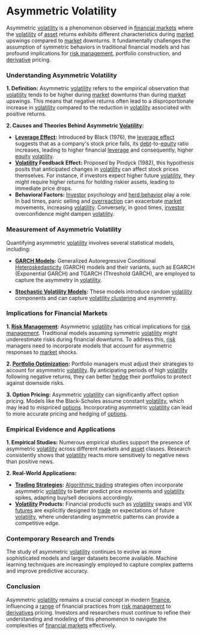 # Asymmetric Volatility

Asymmetric [volatility](../v/volatility.md) is a phenomenon observed in [financial markets](../f/financial_market.md) where the [volatility](../v/volatility.md) of [asset](../a/asset.md) returns exhibits different characteristics during [market](../m/market.md) upswings compared to [market](../m/market.md) downturns. It fundamentally challenges the assumption of symmetric behaviors in traditional financial models and has profound implications for [risk management](../r/risk_management.md), portfolio construction, and [derivative](../d/derivative.md) pricing.

### Understanding Asymmetric Volatility

**1. Definition:**
Asymmetric [volatility](../v/volatility.md) refers to the empirical observation that [volatility](../v/volatility.md) tends to be higher during [market](../m/market.md) downturns than during [market](../m/market.md) upswings. This means that negative returns often lead to a disproportionate increase in [volatility](../v/volatility.md) compared to the reduction in [volatility](../v/volatility.md) associated with positive returns.

**2. Causes and Theories Behind Asymmetric [Volatility](../v/volatility.md):**

   - **[Leverage Effect](../l/leverage_effect_in_trading.md):** Introduced by Black (1976), the [leverage effect](../l/leverage_effect_in_trading.md) suggests that as a company's stock price falls, its [debt](../d/debt.md)-to-[equity](../e/equity.md) ratio increases, leading to higher financial [leverage](../l/leverage.md) and consequently, higher [equity](../e/equity.md) [volatility](../v/volatility.md).
   - **[Volatility](../v/volatility.md) Feedback Effect:** Proposed by Pindyck (1982), this hypothesis posits that anticipated changes in [volatility](../v/volatility.md) can affect stock prices themselves. For instance, if investors expect higher future [volatility](../v/volatility.md), they might require higher returns for holding riskier assets, leading to immediate price drops.
   - **Behavioral Factors:** [Investor](../i/investor.md) psychology and [herd behavior](../h/herd_behavior_in_trading.md) play a role. In bad times, panic selling and [overreaction](../o/overreaction.md) can exacerbate [market](../m/market.md) movements, increasing [volatility](../v/volatility.md). Conversely, in good times, [investor](../i/investor.md) overconfidence might dampen [volatility](../v/volatility.md).

### Measurement of Asymmetric Volatility

Quantifying asymmetric [volatility](../v/volatility.md) involves several statistical models, including:

- **[GARCH Models](../g/garch_models.md):** Generalized Autoregressive Conditional [Heteroskedasticity](../h/heteroskedasticity.md) (GARCH) models and their variants, such as EGARCH (Exponential GARCH) and TGARCH (Threshold GARCH), are employed to capture the asymmetry in [volatility](../v/volatility.md).
  
- **[Stochastic Volatility Models](../s/stochastic_volatility_models.md):** These models introduce random [volatility](../v/volatility.md) components and can capture [volatility clustering](../v/volatility_clustering.md) and asymmetry.

### Implications for Financial Markets

**1. [Risk Management](../r/risk_management.md):**
Asymmetric [volatility](../v/volatility.md) has critical implications for [risk management](../r/risk_management.md). Traditional models assuming symmetric [volatility](../v/volatility.md) might underestimate risks during financial downturns. To address this, [risk](../r/risk.md) managers need to incorporate models that account for asymmetric responses to [market](../m/market.md) shocks.

**2. [Portfolio Optimization](../p/portfolio_optimization.md):**
Portfolio managers must adjust their strategies to account for asymmetric [volatility](../v/volatility.md). By anticipating periods of high [volatility](../v/volatility.md) following negative returns, they can better [hedge](../h/hedge.md) their portfolios to protect against downside risks.

**3. Option Pricing:**
Asymmetric [volatility](../v/volatility.md) can significantly affect option pricing. Models like the Black-Scholes assume constant [volatility](../v/volatility.md), which may lead to mispriced [options](../o/options.md). Incorporating asymmetric [volatility](../v/volatility.md) can lead to more accurate pricing and hedging of [options](../o/options.md).

### Empirical Evidence and Applications

**1. Empirical Studies:**
Numerous empirical studies support the presence of asymmetric [volatility](../v/volatility.md) across different markets and [asset](../a/asset.md) classes. Research consistently shows that [volatility](../v/volatility.md) reacts more sensitively to negative news than positive news.

**2. Real-World Applications:**

   - **[Trading Strategies](../t/trading_strategies.md):** [Algorithmic trading](../a/algorithmic_trading.md) strategies often incorporate asymmetric [volatility](../v/volatility.md) to better predict price movements and [volatility](../v/volatility.md) spikes, adapting buy/sell decisions accordingly.
   - **[Volatility](../v/volatility.md) Products:** Financial products such as [volatility](../v/volatility.md) swaps and VIX [futures](../f/futures.md) are explicitly designed to [trade](../t/trade.md) on expectations of future [volatility](../v/volatility.md), where understanding asymmetric patterns can provide a competitive edge.

### Contemporary Research and Trends
The study of asymmetric [volatility](../v/volatility.md) continues to evolve as more sophisticated models and larger datasets become available. Machine learning techniques are increasingly employed to capture complex patterns and improve predictive accuracy.

### Conclusion
Asymmetric [volatility](../v/volatility.md) remains a crucial concept in modern [finance](../f/finance.md), influencing a [range](../r/range.md) of financial practices from [risk management](../r/risk_management.md) to [derivatives](../d/derivatives.md) pricing. Investors and researchers must continue to refine their understanding and modeling of this phenomenon to navigate the complexities of [financial markets](../f/financial_market.md) effectively.